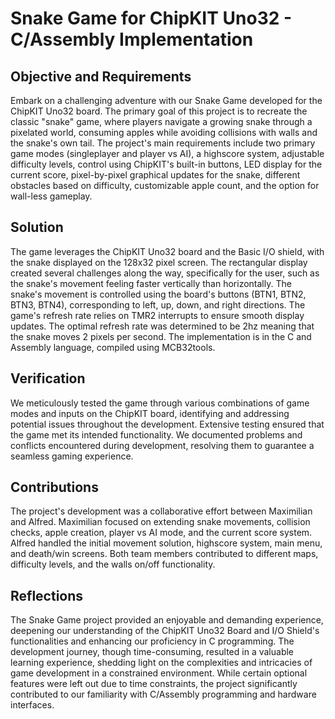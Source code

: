 # Snake Game for ChipKIT Uno32 - C/Assembly Implementation

## Objective and Requirements

Embark on a challenging adventure with our Snake Game developed for the ChipKIT Uno32 board. The primary goal of this project is to recreate the classic "snake" game, where players navigate a growing snake through a pixelated world, consuming apples while avoiding collisions with walls and the snake's own tail. The project's main requirements include two primary game modes (singleplayer and player vs AI), a highscore system, adjustable difficulty levels, control using ChipKIT's built-in buttons, LED display for the current score, pixel-by-pixel graphical updates for the snake, different obstacles based on difficulty, customizable apple count, and the option for wall-less gameplay.

## Solution

The game leverages the ChipKIT Uno32 board and the Basic I/O shield, with the snake displayed on the 128x32 pixel screen. The rectangular display created several challenges along the way, specifically for the user, such as the snake's movement feeling faster vertically than horizontally. The snake's movement is controlled using the board's buttons (BTN1, BTN2, BTN3, BTN4), corresponding to left, up, down, and right directions. The game's refresh rate relies on TMR2 interrupts to ensure smooth display updates. The optimal refresh rate was determined to be 2hz meaning that the snake moves 2 pixels per second. The implementation is in the C and Assembly language, compiled using MCB32tools.

## Verification

We meticulously tested the game through various combinations of game modes and inputs on the ChipKIT board, identifying and addressing potential issues throughout the development. Extensive testing ensured that the game met its intended functionality. We documented problems and conflicts encountered during development, resolving them to guarantee a seamless gaming experience.

## Contributions

The project's development was a collaborative effort between Maximilian and Alfred. Maximilian focused on extending snake movements, collision checks, apple creation, player vs AI mode, and the current score system. Alfred handled the initial movement solution, highscore system, main menu, and death/win screens. Both team members contributed to different maps, difficulty levels, and the walls on/off functionality.

## Reflections

The Snake Game project provided an enjoyable and demanding experience, deepening our understanding of the ChipKIT Uno32 Board and I/O Shield's functionalities and enhancing our proficiency in C programming. The development journey, though time-consuming, resulted in a valuable learning experience, shedding light on the complexities and intricacies of game development in a constrained environment. While certain optional features were left out due to time constraints, the project significantly contributed to our familiarity with C/Assembly programming and hardware interfaces.
